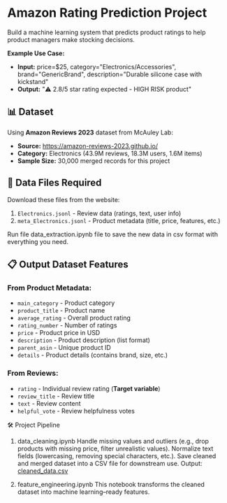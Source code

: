# Amazon Rating Prediction Project

Build a machine learning system that predicts product ratings to help product managers make stocking decisions.

**Example Use Case:**
- **Input:** price=$25, category="Electronics/Accessories", brand="GenericBrand", description="Durable silicone case with kickstand"
- **Output:** "⚠️ 2.8/5 star rating expected - HIGH RISK product"

## 📊 Dataset
Using **Amazon Reviews 2023** dataset from McAuley Lab:
- **Source:** https://amazon-reviews-2023.github.io/
- **Category:** Electronics (43.9M reviews, 18.3M users, 1.6M items)
- **Sample Size:** 30,000 merged records for this project

## 📁 Data Files Required
Download these files from the website:
1. `Electronics.jsonl` - Review data (ratings, text, user info)
2. `meta_Electronics.jsonl` - Product metadata (title, price, features, etc.)

Run file data_extraction.ipynb file to save the new data in csv format with everything you need.


## 📋 Output Dataset Features

### From Product Metadata:
- `main_category` - Product category
- `product_title` - Product name
- `average_rating` - Overall product rating
- `rating_number` - Number of ratings
- `price` - Product price in USD
- `description` - Product description (list format)
- `parent_asin` - Unique product ID
- `details` - Product details (contains brand, size, etc.)

### From Reviews:
- `rating` - Individual review rating (**Target variable**)
- `review_title` - Review title
- `text` - Review content
- `helpful_vote` - Review helpfulness votes

🛠️ Project Pipeline
1. data_cleaning.ipynb
Handle missing values and outliers (e.g., drop products with missing price, filter unrealistic values).
Normalize text fields (lowercasing, removing special characters, etc.).
Save cleaned and merged dataset into a CSV file for downstream use.
Output: [cleaned_data.csv](data/processed/amazon_electronics_clean.csv)

2. feature_engineering.ipynb
This notebook transforms the cleaned dataset into machine learning–ready features.
